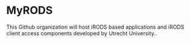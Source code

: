 # MyRODS
This Github organization will host iRODS based applications and iRODS client access components developed by Utrecht University..  
